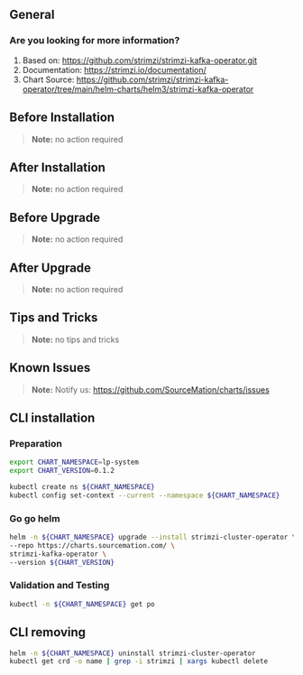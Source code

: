 ## General

### Are you looking for more information?

1. Based on: https://github.com/strimzi/strimzi-kafka-operator.git
2. Documentation: https://strimzi.io/documentation/
3. Chart Source: https://github.com/strimzi/strimzi-kafka-operator/tree/main/helm-charts/helm3/strimzi-kafka-operator


## Before Installation


> **Note:**
> no action required

## After Installation

> **Note:**
> no action required

## Before Upgrade

> **Note:**
> no action required

## After Upgrade

> **Note:**
> no action required


## Tips and Tricks

> **Note:**
> no tips and tricks


## Known Issues

> **Note:**
> Notify us: https://github.com/SourceMation/charts/issues



## CLI installation

### Preparation

```bash
export CHART_NAMESPACE=lp-system
export CHART_VERSION=0.1.2

kubectl create ns ${CHART_NAMESPACE}
kubectl config set-context --current --namespace ${CHART_NAMESPACE}
```

### Go go helm

``` bash
helm -n ${CHART_NAMESPACE} upgrade --install strimzi-cluster-operator \
--repo https://charts.sourcemation.com/ \
strimzi-kafka-operator \
--version ${CHART_VERSION}
```

### Validation and Testing

```bash
kubectl -n ${CHART_NAMESPACE} get po
```

## CLI removing

```bash
helm -n ${CHART_NAMESPACE} uninstall strimzi-cluster-operator
kubectl get crd -o name | grep -i strimzi | xargs kubectl delete
```
